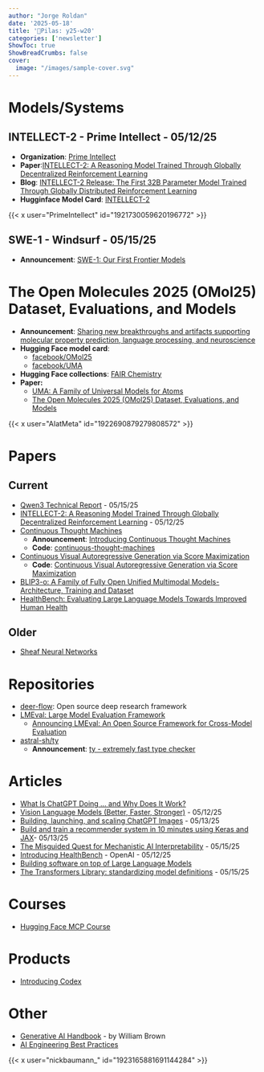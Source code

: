 ```yaml
---
author: "Jorge Roldan"
date: '2025-05-18'
title: '🔋Pilas: y25-w20'
categories: ['newsletter']
ShowToc: true
ShowBreadCrumbs: false
cover:
  image: "/images/sample-cover.svg"
---
```



# Models/Systems
## INTELLECT-2 - Prime Intellect - 05/12/25
- **Organization**: [Prime Intellect](https://www.primeintellect.ai/)
- **Paper**:[INTELLECT-2: A Reasoning Model Trained Through
Globally Decentralized Reinforcement Learning](https://arxiv.org/abs/2505.07291)
- **Blog**: [INTELLECT-2 Release: The First 32B Parameter Model Trained Through Globally Distributed Reinforcement Learning](https://www.primeintellect.ai/blog/intellect-2-release)
- **Hugginface Model Card**: [INTELLECT-2](https://huggingface.co/PrimeIntellect/INTELLECT-2)

{{< x user="PrimeIntellect" id="1921730059620196772" >}}

## SWE-1 - Windsurf - 05/15/25
- **Announcement**:  [SWE-1: Our First Frontier Models](https://windsurf.com/blog/windsurf-wave-9-swe-1)


# The Open Molecules 2025 (OMol25) Dataset, Evaluations, and Models
- **Announcement**: [Sharing new breakthroughs and artifacts supporting molecular property prediction, language processing, and neuroscience](https://ai.meta.com/blog/meta-fair-science-new-open-source-releases/)
- **Hugging Face model card**: 
    - [facebook/OMol25](https://huggingface.co/facebook/OMol25)
    - [facebook/UMA](https://huggingface.co/facebook/UMA)
- **Hugging Face collections**: [FAIR Chemistry](https://huggingface.co/collections/facebook/fair-chemistry-67eefa186c7ba428e7aa3546)
- **Paper:** 
  - [UMA: A Family of Universal Models for Atoms](https://scontent-lga3-2.xx.fbcdn.net/v/t39.2365-6/496672614_1932771620874684_8104133451875482086_n.pdf?_nc_cat=109&ccb=1-7&_nc_sid=3c67a6&_nc_ohc=hYHVYoLHcXgQ7kNvwG_-iQz&_nc_oc=AdkhgRFDabBH1MRs7JmDqaMco1GBRpCw-IK8TijV-HsJd5dLt3NMPfM-l_JRHFZh6Ug&_nc_zt=14&_nc_ht=scontent-lga3-2.xx&_nc_gid=PzrtkLLhHwOnPNIVzlKdoQ&oh=00_AfNXpZ6-FLltUp8Zm4GJHTuMFcZtunZLulLX9cKvje90Yg&oe=6859E5ED)
  - [The Open Molecules 2025 (OMol25) Dataset, Evaluations, and Models](https://arxiv.org/abs/2505.08762)

{{< x user="AIatMeta" id="1922690879279808572" >}}

# Papers
## Current
- [Qwen3 Technical Report](https://arxiv.org/pdf/2505.09388) - 05/15/25
- [INTELLECT-2: A Reasoning Model Trained Through
Globally Decentralized Reinforcement Learning](https://storage.googleapis.com/public-technical-paper/INTELLECT_2_Technical_Report.pdf) - 05/12/25
- [Continuous Thought Machines](https://arxiv.org/abs/2505.05522)
    - **Announcement**: [Introducing Continuous Thought Machines](https://sakana.ai/ctm/) 
    - **Code**: [continuous-thought-machines
](https://github.com/SakanaAI/continuous-thought-machines/)
- [Continuous Visual Autoregressive Generation via Score Maximization](https://arxiv.org/pdf/2505.07812)
    - **Code**: [Continuous Visual Autoregressive Generation via Score Maximization](https://github.com/shaochenze/ear)
- [BLIP3-o: A Family of Fully Open Unified Multimodal Models-Architecture, Training and Dataset](https://arxiv.org/abs/2505.09568v1)
- [HealthBench: Evaluating Large Language Models Towards Improved Human Health](https://cdn.openai.com/pdf/bd7a39d5-9e9f-47b3-903c-8b847ca650c7/healthbench_paper.pdf)

## Older
- [Sheaf Neural Networks](https://arxiv.org/abs/2012.06333)

# Repositories
- [deer-flow](https://github.com/bytedance/deer-flow): Open source deep research framework
- [LMEval: Large Model Evaluation Framework](https://github.com/google/lmeval)
  - [Announcing LMEval: An Open Source Framework for Cross-Model Evaluation](https://opensource.googleblog.com/2025/05/announcing-lmeval-an-open-ource-framework-cross-model-evaluation.html)
- [astral-sh/ty](https://github.com/astral-sh/ty)
  - **Announcement**: [ty - extremely fast type checker](https://x.com/charliermarsh/status/1922333022658978089)

# Articles
- [What Is ChatGPT Doing … and Why Does It Work?](https://writings.stephenwolfram.com/2023/02/what-is-chatgpt-doing-and-why-does-it-work/)
- [Vision Language Models (Better, Faster, Stronger)](https://huggingface.co/blog/vlms-2025) - 05/12/25
- [Building, launching, and scaling ChatGPT Images](https://newsletter.pragmaticengineer.com/p/chatgpt-images) - 05/13/25
- [Build and train a recommender system in 10 minutes using Keras and JAX](https://developers.googleblog.com/en/build-train-recommender-system-keras-jax/)- 05/13/25
- [The Misguided Quest for Mechanistic AI Interpretability](https://x.com/aif_media/status/1923028051149062607) - 05/15/25
- [Introducing HealthBench](https://openai.com/index/healthbench/) - OpenAI - 05/12/25
- [Building software on top of Large Language Models](https://building-with-llms-pycon-2025.readthedocs.io/en/latest/)
- [The Transformers Library: standardizing model definitions](https://huggingface.co/blog/transformers-model-definition) - 05/15/25

# Courses
- [Hugging Face MCP Course](https://huggingface.co/mcp-course)

# Products
- [Introducing Codex](https://openai.com/index/introducing-codex/)

# Other
- [Generative AI Handbook](https://genai-handbook.github.io/) - by William Brown
- [AI Engineering Best Practices](https://x.com/nickbaumann_/status/1923165881691144284)

{{< x user="nickbaumann_" id="1923165881691144284" >}}